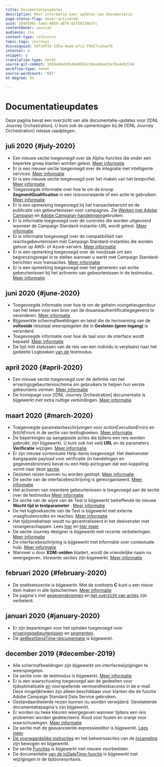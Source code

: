 ```yaml
---
title: Documentatieupdates
description: Meer informatie over updates van documentatie
page-status-flag: never-activated
uuid: 269d590c-5a6d-40b9-a879-02f5033863fc
contentOwner: sauviat
audience: rns
content-type: reference
topic-tags: journeys
discoiquuid: 5df34f55-135a-4ea8-afc2-f9427ce5ae7b
internal: n
snippet: y
translation-type: tm+mt
source-git-commit: 18364d6e93b48e065b21bbaddee33e7ba4d9274d
workflow-type: tm+mt
source-wordcount: '657'
ht-degree: 0%

---
```



# Documentatieupdates

Deze pagina bevat een overzicht van alle documentatie-updates voor [!DNL Journey Orchestration].
U kunt ook de opmerkingen bij de [!DNL Journey Orchestration] release [](../release-notes/release-notes.md)raadplegen.

## juli 2020 {#july-2020}

* Een nieuwe sectie toegevoegd over de Alpha-functies die onder een beperkte groep klanten worden getest. [Meer informatie](../alpha/alpha-overview.md)
* Er is een nieuwe sectie toegevoegd over de integratie met intelligente services. [Meer informatie](../ai-services/ai-services-overview.md)
* Er is een nieuwe sectie toegevoegd over het maken van het testprofiel. [Meer informatie](../building-journeys/testing-the-journey.md#create-test-profile)
* Toegevoegde informatie over hoe te om de knoop **SegmentQualification** in een reisvoorwaarde of een actie te gebruiken. [Meer informatie](../building-journeys/event-activities.md#segment-qualification)
* Er is een opmerking toegevoegd bij het transactiebericht en de publicatie van gebeurtenissen voor campagnes. Zie [Werken met Adobe Campaign](../action/working-with-adobe-campaign.md) en [Adobe Campaign-handelingen](../building-journeys/using-adobe-campaign-actions.md)gebruiken.
* Er is informatie toegevoegd over de controles die worden uitgevoerd wanneer de Campaign Standard-instantie-URL wordt getest. [Meer informatie](../action/working-with-adobe-campaign.md)
* Er is informatie toegevoegd over de compatibiliteit van reactiegebeurtenissen met Campaign Standard-instanties die worden gehost op AWS- of Azure-servers. [Meer informatie](../building-journeys/event-activities.md#section_dhx_gss_dgb)
* Er is een opmerking toegevoegd over de noodzaak om een begrenzingsregel in te stellen wanneer u werkt met Campaign Standard-berichten voor transacties. [Meer informatie](../action/working-with-adobe-campaign.md)
* Er is een opmerking toegevoegd over het genereren van echte gebeurtenissen bij het activeren van gebeurtenissen in de testmodus. [Meer informatie](../building-journeys/testing-the-journey.md#firing_events)

## juni 2020 {#june-2020}

* Toegevoegde informatie over hoe te om de geheim voorgeheugenduur van het teken voor een bron van de douaneauthentificatiegegevens te veranderen. [Meer informatie](../datasource/external-data-sources.md#section_wjp_nl5_nhb)
* Bijgewerkte schermafbeeldingen en tekst die de hernoeming van de **voltooide** reisstaat weerspiegelen die in **Gesloten (geen ingang)** is veranderd.
* Toegevoegde informatie over hoe de taal voor de interface wordt bepaald. [Meer informatie](../about/user-interface.md)
* De lijst met statussen van de reis van een individu is verplaatst naar het gedeelte Logboeken [van de](../building-journeys/testing-the-journey.md#viewing_logs) testmodus.

## april 2020 {#april-2020}

* Een nieuwe sectie toegevoegd over de definitie van het ervaringsgebeurtenisschema om gebruikers te helpen hun eerste gebeurtenis vormen. [Meer informatie](../event/experience-event-schema.md)
* De homepage voor [!DNL Journey Orchestration] documentatie is bijgewerkt met extra nuttige verbindingen. [Meer informatie](../../journey-orchestration-home.md)

## maart 2020 {#march-2020}

* Toegevoegde parameterbeschrijvingen voor _actionExecutionErrors_ en _fetchErrors_ in de sectie van testlogboeken. [Meer informatie](../building-journeys/testing-the-journey.md#viewing_logs)
* De beperkingen op aangepaste acties die tijdens een reis worden gebruikt, zijn bijgewerkt. U kunt ook het veld **URL** en de parameters **Verificatie** wijzigen. [Meer informatie](../action/about-custom-action-configuration.md)
* Er zijn nieuwe contextuele Help-items toegevoegd. Het deelvenster Aangepaste payload voor verificatie (in handelingen en gegevensbronnen) bevat nu een Help-pictogram dat een koppeling vormt naar deze [sectie](../datasource/external-data-sources.md#section_wjp_nl5_nhb).
* Gesloten reizen kunnen nu worden gestopt. [Meer informatie](../building-journeys/using-the-journey-designer.md)
* De sectie van de interfacebeschrijving is gereorganiseerd. [Meer informatie](../about/user-interface.md)
* Het activeren van meerdere gebeurtenissen is toegevoegd aan de sectie over de testmodus [Meer informatie](../building-journeys/testing-the-journey.md#firing_events)
* De sectie van de wijze van de Test is bijgewerkt betreffende de nieuwe **Wacht tijd in testparameter** . [Meer informatie](../building-journeys/testing-the-journey.md)
* De het logboeksectie van de Test is bijgewerkt met externe vraagfoutencodes en reacties. [Meer informatie](../building-journeys/testing-the-journey.md#viewing_logs)
* Het tijdzonebeheer wordt nu gecentraliseerd in het deelvenster met reiseigenschappen. Lees [hier](../building-journeys/changing-properties.md#timezone) en [hier meer](../building-journeys/timezone-management.md)
* De sectie Journey designer is bijgewerkt met recente verbeteringen. [Meer informatie](../building-journeys/using-the-journey-designer.md)
* De interfacebeschrijving is bijgewerkt met informatie over contextuele hulp. [Meer informatie](../about/user-interface.md#section_ksq_zr1_ffb)
* Wanneer u door **XDM-velden** bladert, wordt de vriendelijke naam nu weergegeven. Verwante secties zijn bijgewerkt. [Meer informatie](../about/user-interface.md#friendly-names-display)

## februari 2020 {#february-2020}

* De sneltoetssectie is bijgewerkt. Met de sneltoets **C** kunt u een nieuw item maken in alle lijstschermen. [Meer informatie](../about/user-interface.md#section_ksq_zr1_ffb)
* De pagina&#39;s met [gegevensbronnen](../datasource/about-data-sources.md) en [het overzicht van acties](../action/action.md) zijn verbeterd.

## januari 2020 {#january-2020}

* Er zijn beperkingen voor het ophalen toegevoegd voor [ervaringsgebeurtenissen](../datasource/adobe-experience-platform-data-source.md) en [segmenten](../functions/functioninsegment.md).
* De [getBestSendTime-documentatie](../functions/functiongetbestsendtime.md) is bijgewerkt.

## december 2019 {#december-2019}

* Alle schermafbeeldingen zijn bijgewerkt om interfacewijzigingen te weerspiegelen.
* De sectie over de testmodus is bijgewerkt. [Meer informatie](../building-journeys/testing-the-journey.md)
* Er is een waarschuwing toegevoegd aan de gedeelten voor tijdoptimalisatie [en](../building-journeys/wait-activity.md) voorspellende vermoeidheidsscores [](../ai-services/leveraging-fatigue-scores.md) in de e-mail. Deze mogelijkheden zijn alleen beschikbaar voor klanten die de functie Adobe Campaign Standard Data Service gebruiken.
* Gestandaardiseerde reizen kunnen nu worden verwijderd. Gerelateerde documentatiepagina&#39;s zijn bijgewerkt.
* Er worden nu twee kleuren weergegeven wanneer tijdens een reis problemen worden gedetecteerd. Rood voor fouten en oranje voor waarschuwingen. [Meer informatie](../about/troubleshooting.md)
* De sectie met de geavanceerde expressieeditor is bijgewerkt. [Lees meer](../expression/expressionadvanced.md).
* [De voorwaardelijke instructies](../expression/conditional-instruction.md) en het beheerssecties van de [Inzameling](../expression/collection-management-functions.md) zijn bewogen en bijgewerkt.
* De sectie [Functies](../expression/functions.md) is bijgewerkt met nieuwe voorbeelden.
* De documentatie [van de toDateTime-functie](../functions/functiontodatetime.md) is bijgewerkt met wijzigingen in de tijdzonesyntaxis.
